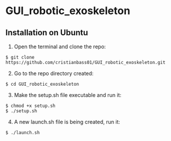 # GUI_robotic_exoskeleton

## Installation on Ubuntu
1. Open the terminal and clone the repo:
```
$ git clone https://github.com/cristianbass01/GUI_robotic_exoskeleton.git
```
2. Go to the repo directory created:
```
$ cd GUI_robotic_exoskeleton 
```
3. Make the setup.sh file executable and run it:
```
$ chmod +x setup.sh
$ ./setup.sh
```
4. A new launch.sh file is being created, run it:
```
$ ./launch.sh
```
